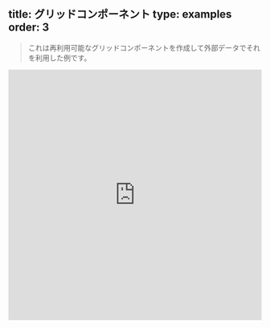 title: グリッドコンポーネント
type: examples
order: 3
---

> これは再利用可能なグリッドコンポーネントを作成して外部データでそれを利用した例です。

<iframe width="100%" height="500" src="http://jsfiddle.net/yyx990803/m7sgaron/embedded/result,html,js,css" allowfullscreen="allowfullscreen" frameborder="0"></iframe>
